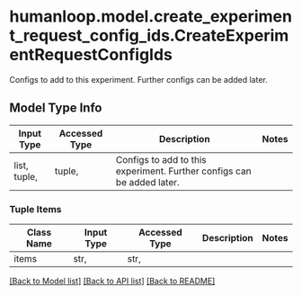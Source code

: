 # humanloop.model.create_experiment_request_config_ids.CreateExperimentRequestConfigIds

Configs to add to this experiment. Further configs can be added later.

## Model Type Info
Input Type | Accessed Type | Description | Notes
------------ | ------------- | ------------- | -------------
list, tuple,  | tuple,  | Configs to add to this experiment. Further configs can be added later. | 

### Tuple Items
Class Name | Input Type | Accessed Type | Description | Notes
------------- | ------------- | ------------- | ------------- | -------------
items | str,  | str,  |  | 

[[Back to Model list]](../../README.md#documentation-for-models) [[Back to API list]](../../README.md#documentation-for-api-endpoints) [[Back to README]](../../README.md)


